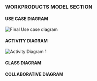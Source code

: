 ### WORKPRODUCTS MODEL SECTION

#### USE CASE DIAGRAM

![Final Use case diagram](https://user-images.githubusercontent.com/62224150/82666388-2f7e3e80-9c79-11ea-9ba8-6b474edb95d2.jpeg)




#### ACTIVITY DIAGRAM

![Activity Diagram 1](https://user-images.githubusercontent.com/62224104/82670821-314c0000-9c81-11ea-81fd-3de68dddf287.JPG)


#### CLASS DIAGRAM

#### COLLABORATIVE DIAGRAM
